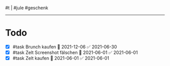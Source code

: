 #t |  #jule #geschenk

---

# Todo
- [x] #task Brunch kaufen 📅 2021-12-06 ✅ 2021-06-30
- [x] #task Zelt Screenshot fälschen 📅 2021-06-01 ✅ 2021-06-01
- [x] #task Zelt kaufen 📅 2021-06-01 ✅ 2021-06-01